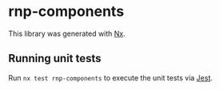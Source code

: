 # rnp-components

This library was generated with [Nx](https://nx.dev).

## Running unit tests

Run `nx test rnp-components` to execute the unit tests via [Jest](https://jestjs.io).

